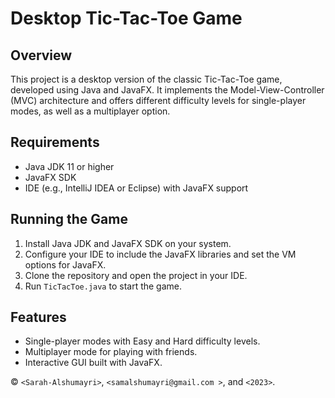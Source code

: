
# Desktop Tic-Tac-Toe Game

## Overview
This project is a desktop version of the classic Tic-Tac-Toe game, developed using Java and JavaFX. It implements the Model-View-Controller (MVC) architecture and offers different difficulty levels for single-player modes, as well as a multiplayer option.

## Requirements
- Java JDK 11 or higher
- JavaFX SDK
- IDE (e.g., IntelliJ IDEA or Eclipse) with JavaFX support

## Running the Game
1. Install Java JDK and JavaFX SDK on your system.
2. Configure your IDE to include the JavaFX libraries and set the VM options for JavaFX.
3. Clone the repository and open the project in your IDE.
4. Run `TicTacToe.java` to start the game.

## Features
- Single-player modes with Easy and Hard difficulty levels.
- Multiplayer mode for playing with friends.
- Interactive GUI built with JavaFX.

© `<Sarah-Alshumayri>`, `<samalshumayri@gmail.com >`, and `<2023>`.

